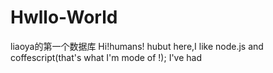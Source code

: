 # Hwllo-World
liaoya的第一个数据库
Hi!humans!
hubut here,I like node.js and coffescript(that's what I'm mode of !);
I've had 

